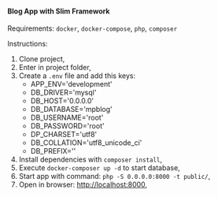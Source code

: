 #### Blog App with Slim Framework

Requirements: ```docker```, ```docker-compose```, ```php```,  ```composer```

Instructions:

1. Clone project,
2. Enter in project folder,
3. Create a ```.env``` file and add this keys:
    * APP_ENV='development'
    * DB_DRIVER='mysql'
    * DB_HOST='0.0.0.0'
    * DB_DATABASE='mpblog'
    * DB_USERNAME='root'
    * DB_PASSWORD='root'
    * DP_CHARSET='utf8'
    * DB_COLLATION='utf8_unicode_ci'
    * DB_PREFIX=''
4. Install dependencies with ```composer install```,
5. Execute ```docker-composer up -d``` to start database,
6. Start app with command: ```php -S 0.0.0.0:8000 -t public/```,
7. Open in browser: [http://localhost:8000](http://localhost:8000),